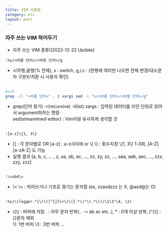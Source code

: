 ```yaml
---
title: VIM 사용법
category: etc
layout: post
---
```


### 자주 쓰는 VIM 적어두기

* 자주 쓰는 VIM 종류!(2022-12-22 Update)
```vi
:%s/<바꿀 단어>/<바뀐 단어>/g
```
* 시작행,끝행(% 전체), s : switch, g,i,c : (한행에 여러번 나오면 전체 변경/대소문자 구분X/치환 시 사용자 확인)
<br><br>
```zsh
#zsh
grep -rl "<바꿀 단어>" . | xargs sed -i "s/<바꿀 단어>/<바뀔 단어>/g"
```
* grep(단어 찾기) -r(recursive) -l(list) xargs : 입력된 데이터를 라인 단위로 읽어서 argument화하는 명령\
  sed(streamlined editor) : Vim이랑 유사하게 생각할 것
<br><br>
```vi
:[a-z]\{1, 3\}
```
* [] : 각 문자별로 OR [a-z] : a-z사이에 or \\{ \\} : 횟수지정 \\{1, 3\\} 1-3회, [A-Z] [a-zA-Z] 도 가능
* 실행 결과 [a, b, c, ... , z, aa, ab, ac, ..., zx, zy, zz, ..., aaa, aab, aac, ..., zzx, zzy, zzz]
<br><br>
```vi
:\<abd\>
```
* \\< \\> : 띄어쓰기나 기호로 끊기는 문자열 (ex, zzasdzzz 는 X, @asd@는 O)
<br><br>
```vi
:%s/\(logger.*{\)\([^{}]\+\)\(}.*\)"\(.*\))/\1\3"\4, \2)
```
* \\(\\) : 버퍼에 저장 . : 아무 문자 반복(.. -> ab ac etc..), * : 0개 이상 반복, \[^{}\] : {}문자 제외\
  \1: 1번 버퍼 \3 : 3번 버퍼 ...
